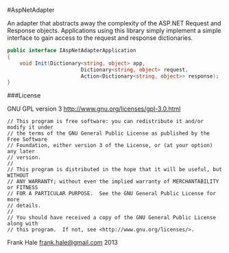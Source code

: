 #AspNetAdapter

An adapter that abstracts away the complexity of the ASP.NET Request and Response objects.
Applications using this library simply implement a simple interface to gain access to 
the request and response dictionaries.

```csharp
public interface IAspNetAdapterApplication
{
	void Init(Dictionary<string, object> app,
						Dictionary<string, object> request,
						Action<Dictionary<string, object>> response);
}
```

###License

GNU GPL version 3 <http://www.gnu.org/licenses/gpl-3.0.html>
```
// This program is free software: you can redistribute it and/or modify it under
// the terms of the GNU General Public License as published by the Free Software
// Foundation, either version 3 of the License, or (at your option) any later
// version.
//
// This program is distributed in the hope that it will be useful, but WITHOUT
// ANY WARRANTY; without even the implied warranty of MERCHANTABILITY or FITNESS
// FOR A PARTICULAR PURPOSE.  See the GNU General Public License for more
// details.
//
// You should have received a copy of the GNU General Public License along with
// this program.  If not, see <http://www.gnu.org/licenses/>.
```

Frank Hale <frank.hale@gmail.com>
2013